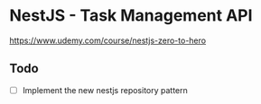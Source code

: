 # NestJS - Task Management API

https://www.udemy.com/course/nestjs-zero-to-hero

## Todo
- [ ] Implement the new nestjs repository pattern